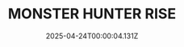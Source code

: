 ---
title: "MONSTER HUNTER RISE"
id: 1446780
date: 2025-04-24T00:00:04.131Z
link: games/steam/recent/monster-hunter-rise
image: http://media.steampowered.com/steamcommunity/public/images/apps/1446780/560dd364b52075b783424961a43c01f9b69fde15.jpg
playtime_2weeks: 2930
playtime_forever: 6226
playtime_windows_forever: 0
playtime_mac_forever: 0
playtime_linux_forever: 6226
playtime_deck_forever: 6226
---
